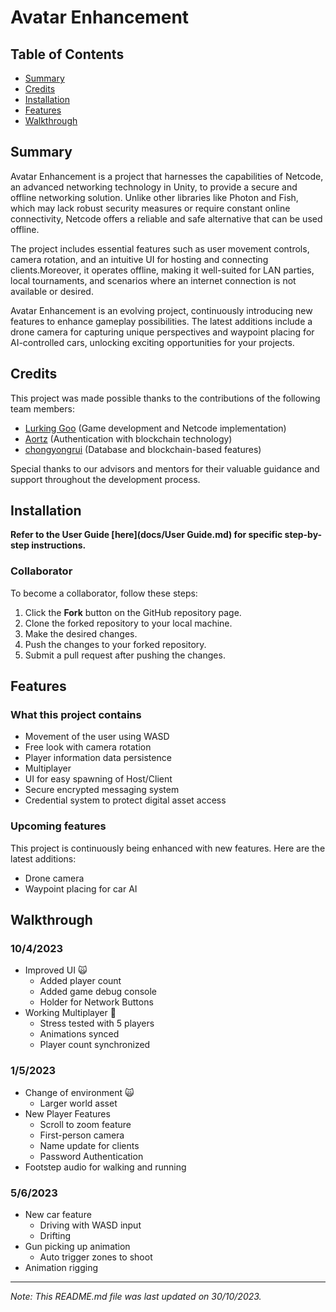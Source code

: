 # Avatar Enhancement

## Table of Contents
- [Summary](#Summary)
- [Credits](#credits)
- [Installation](#installation)
- [Features](#features)
- [Walkthrough](#walkthrough)

## Summary
Avatar Enhancement is a project that harnesses the capabilities of Netcode, an advanced networking technology in Unity, to provide a secure and offline networking solution. Unlike other libraries like Photon and Fish, which may lack robust security measures or require constant online connectivity, Netcode offers a reliable and safe alternative that can be used offline.

The project includes essential features such as user movement controls, camera rotation, and an intuitive UI for hosting and connecting clients.Moreover, it operates offline, making it well-suited for LAN parties, local tournaments, and scenarios where an internet connection is not available or desired.

Avatar Enhancement is an evolving project, continuously introducing new features to enhance gameplay possibilities. The latest additions include a drone camera for capturing unique perspectives and waypoint placing for AI-controlled cars, unlocking exciting opportunities for your projects.

## Credits

This project was made possible thanks to the contributions of the following team members:

- [Lurking Goo](https://github.com/LurkingGoo) (Game development and Netcode implementation)
- [Aortz](https://github.com/Aortz/) (Authentication with blockchain technology)
- [chongyongrui](https://github.com/chongyongrui) (Database and blockchain-based features)


Special thanks to our advisors and mentors for their valuable guidance and support throughout the development process.


## Installation

**Refer to the User Guide [here](docs/User Guide.md) for specific step-by-step instructions.**


### Collaborator
To become a collaborator, follow these steps:

1. Click the **Fork** button on the GitHub repository page.
2. Clone the forked repository to your local machine.
3. Make the desired changes.
4. Push the changes to your forked repository.
5. Submit a pull request after pushing the changes.

## Features 

### What this project contains

- Movement of the user using WASD
- Free look with camera rotation
- Player information data persistence
- Multiplayer
- UI for easy spawning of Host/Client
- Secure encrypted messaging system
- Credential system to protect digital asset access

### Upcoming features

This project is continuously being enhanced with new features. Here are the latest additions:

- Drone camera
- Waypoint placing for car AI

## Walkthrough

### 10/4/2023

- Improved UI :scream_cat:
    - Added player count
    - Added game debug console
    - Holder for Network Buttons
- Working Multiplayer :100:
    - Stress tested with 5 players
    - Animations synced
    - Player count synchronized

### 1/5/2023

- Change of environment :scream_cat:
    - Larger world asset
- New Player Features
    - Scroll to zoom feature
    - First-person camera
    - Name update for clients
    - Password Authentication
- Footstep audio for walking and running

### 5/6/2023

- New car feature
    - Driving with WASD input
    - Drifting
- Gun picking up animation
    - Auto trigger zones to shoot
- Animation rigging

---

*Note: This README.md file was last updated on 30/10/2023.*
